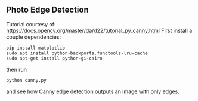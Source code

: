 ## Photo Edge Detection
Tutorial courtesy of:  
https://docs.opencv.org/master/da/d22/tutorial_py_canny.html
First install a couple dependencies:
```
pip install matplotlib
sudo apt install python-backports.functools-lru-cache
sudo apt-get install python-gi-cairo
```
then run  
```
python canny.py
```
and see how Canny edge detection outputs an image with only edges. 

